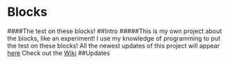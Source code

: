 # Blocks
####The test on these blocks!
##Intro
#####This is my own project about the blocks, like an experiment! I use my knowledge of programming to put the test on these blocks! All the newest updates of this project will appear [here]()
Check out the [Wiki](https://github.com/Kenny12366/Blocks/wiki)
##Updates
